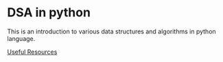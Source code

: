 # DSA in python
This is an introduction to various data structures and algorithms in python language. <br>

[Useful Resources](https://www.one-tab.com/page/JwHGL0iSRACEjnBSLqAJPQ?ext=b19917f8-b320-4d0c-92fc-af9bd93432f6)
